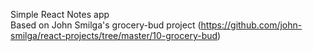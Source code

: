 Simple React Notes app  
Based on John Smilga's grocery-bud project (https://github.com/john-smilga/react-projects/tree/master/10-grocery-bud)
